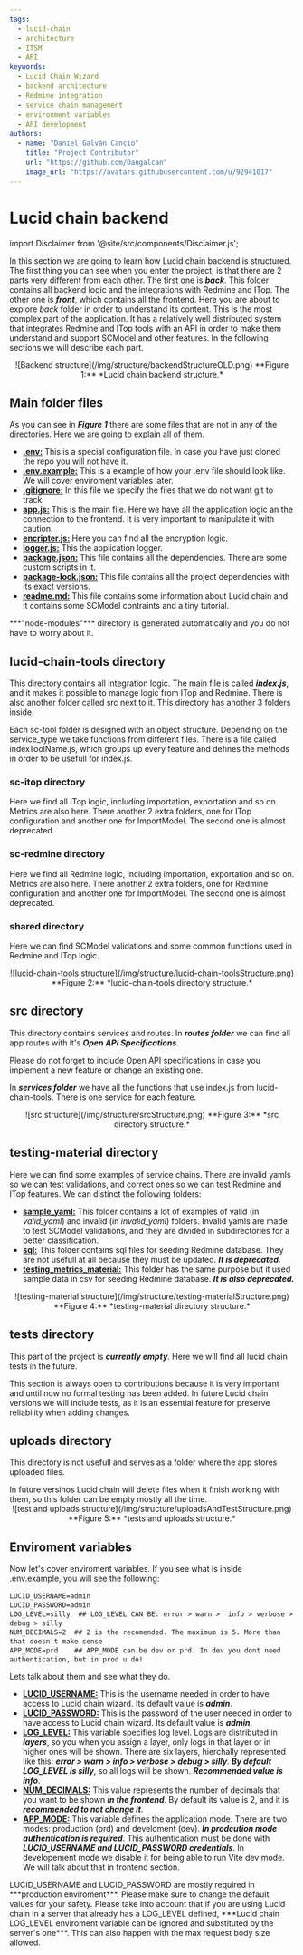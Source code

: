 ```yaml
---
tags: 
  - lucid-chain
  - architecture
  - ITSM
  - API
keywords:
  - Lucid Chain Wizard
  - backend architecture
  - Redmine integration
  - service chain management
  - environment variables
  - API development
authors: 
  - name: "Daniel Galván Cancio"
    title: "Project Contributor"
    url: "https://github.com/Dangalcan"
    image_url: "https://avatars.githubusercontent.com/u/92941017"
---
```


# Lucid chain backend

import Disclaimer from '@site/src/components/Disclaimer.js';

In this section we are going to learn how Lucid chain backend is structured. The first thing you can see when you enter the project, is that there are 2 parts very different from each other. The first one is ***back***. This folder contains all backend logic and the integrations with Redmine and ITop. The other one is ***front***, which contains all the frontend. Here you are about to explore *back* folder in order to understand its content. This is the most complex part of the application. It has a relatively well distributed system that integrates Redmine and ITop tools with an API in order to make them understand and support SCModel and other features. In the following sections we will describe each part.

<div align="center">
![Backend structure](/img/structure/backendStructureOLD.png)  
**Figure 1:** *Lucid chain backend structure.*
</div>

## Main folder files

As you can see in ***Figure 1*** there are some files that are not in any of the directories. Here we are going to explain all of them.

+ <u>**.env:**</u> This is a special configuration file. In case you have just cloned the repo you will not have it.
+ <u>**.env.example:**</u> This is a example of how your .env file should look like. We will cover enviroment variables later.
+ <u>**.gitignore:**</u> In this file we specify the files that we do not want git to track.
+ <u>**app.js:**</u> This is the main file. Here we have all the application logic an the connection to the frontend. It is very important to manipulate it with caution.
+ <u>**encripter.js:**</u> Here you can find all the encryption logic.
+ <u>**logger.js:**</u> This the application logger.
+ <u>**package.json:**</u> This file contains all the dependencies. There are some custom scripts in it.
+ <u>**package-lock.json:**</u> This file contains all the project dependencies with its exact versions.
+ <u>**readme.md:**</u> This file contains some information about Lucid chain and it contains some SCModel contraints and a tiny tutorial.

<Disclaimer>
***"node-modules"*** directory is generated automatically and you do not have to worry about it.
</Disclaimer>

## lucid-chain-tools directory

This directory contains all integration logic. The main file is called ***index.js***, and it makes it possible to manage logic from ITop and Redmine. There is also another folder called src next to it. This directory has another 3 folders inside.

Each sc-tool folder is designed with an object structure. Depending on the service_type we take functions from different files. There is a file called indexToolName.js, which groups up every feature and defines the methods in order to be usefull for index.js.

### sc-itop directory

Here we find all ITop logic, including importation, exportation and so on. Metrics are also here. There another 2 extra folders, one for ITop configuration and another one for ImportModel. The second one is almost deprecated.

### sc-redmine directory

Here we find all Redmine logic, including importation, exportation and so on. Metrics are also here. There another 2 extra folders, one for Redmine configuration and another one for ImportModel. The second one is almost deprecated.

### shared directory

Here we can find SCModel validations and some common functions used in Redmine and ITop logic.

<div align="center">
![lucid-chain-tools structure](/img/structure/lucid-chain-toolsStructure.png)  
**Figure 2:** *lucid-chain-tools directory structure.*
</div>

## src directory

This directory contains services and routes. In ***routes folder*** we can find all app routes with it's ***Open API Specifications***.

<Disclaimer>
Please do not forget to include Open API specifications in case you implement a new feature or change an existing one.
</Disclaimer>

In ***services folder*** we have all the functions that use index.js from lucid-chain-tools. There is one service for each feature.

<div align="center">
![src structure](/img/structure/srcStructure.png)  
**Figure 3:** *src directory structure.*
</div>

## testing-material directory

Here we can find some examples of service chains. There are invalid yamls so we can test validations, and correct ones so we can test Redmine and ITop features. We can distinct the following folders:

+ <u>**sample_yaml:**</u> This folder contains a lot of examples of valid (in *valid_yaml*) and invalid (in *invalid_yaml*) folders. Invalid yamls are made to test SCModel validations, and they are divided in subdirectories for a better classification.
+ <u>**sql:**</u> This folder contains sql files for seeding Redmine database. They are not usefull at all because they must be updated. ***It is deprecated.***
+ <u>**testing_metrics_material:**</u> This folder has the same purpose but it used sample data in csv for seeding Redmine database. ***It is also deprecated.***

<div align="center">
![testing-material structure](/img/structure/testing-materialStructure.png)  
**Figure 4:** *testing-material directory structure.*
</div>

## tests directory

This part of the project is ***currently empty***. Here we will find all lucid chain tests in the future.

<Disclaimer>
This section is always open to contributions because it is very important and until now no formal testing has been added. In future Lucid chain versions we will include tests, as it is an essential feature for preserve reliability when adding changes.
</Disclaimer>

## uploads directory

This directory is not usefull and serves as a folder where the app stores uploaded files.

<Disclaimer>
In future versinos Lucid chain will delete files when it finish working with them, so this folder can be empty mostly all the time.
</Disclaimer>

<div align="center">
![test and uploads structure](/img/structure/uploadsAndTestStructure.png)  
**Figure 5:** *tests and uploads structure.*
</div>

## Enviroment variables

Now let's cover enviroment variables. If you see what is inside .env.example, you will see the following:

```.env
LUCID_USERNAME=admin
LUCID_PASSWORD=admin
LOG_LEVEL=silly  ## LOG_LEVEL CAN BE: error > warn >  info > verbose > debug > silly
NUM_DECIMALS=2  ## 2 is the recomended. The maximum is 5. More than that doesn't make sense
APP_MODE=prd    ## APP_MODE can be dev or prd. In dev you dont need authentication, but in prod u do!
```

Lets talk about them and see what they do.

+ <u>**LUCID_USERNAME:**</u> This is the username needed in order to have access to Lucid chain wizard. Its default value is ***admin***.
+ <u>**LUCID_PASSWORD:**</u> This is the password of the user needed in order to have access to Lucid chain wizard. Its default value is ***admin***.
+ <u>**LOG_LEVEL:**</u> This variable specifies log level. Logs are distributed in ***layers***, so you when you assign a layer, only logs in that layer or in higher ones will be shown. There are six layers, hierchally represented like this: ***error > warn >  info > verbose > debug > silly***. ***By default LOG_LEVEL is silly***, so all logs will be shown. ***Recommended value is info***.
+ <u>**NUM_DECIMALS:**</u> This value represents the number of decimals that you want to be shown ***in the frontend***. By default its value is 2, and it is ***recommended to not change it***.
+ <u>**APP_MODE:**</u> This variable defines the application mode. There are two modes: production (prd) and develoment (dev). ***In prodcution mode authentication is required***. This authentication must be done with ***LUCID_USERNAME and LUCID_PASSWORD credentials***. In developement mode we disable it for being able to run Vite dev mode. We will talk about that in frontend section.

<Disclaimer>
LUCID_USERNAME and LUCID_PASSWORD are mostly required in ***production enviroment***. Please make sure to change the default values for your safety.
</Disclaimer>

<Disclaimer>
Please take into account that if you are using Lucid chain in a server that already has a LOG_LEVEL defined, ***Lucid chain LOG_LEVEL enviroment variable can be ignored and substituted by the server's one***. This can also happen with the max request body size allowed.
</Disclaimer>
